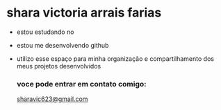 # shara victoria arrais farias

- estou estudando no 
- estou me desenvolvendo github
- utilizo  esse espaço para minha organização e compartilhamento dos meus projetos desenvolvidos

  ### voce pode entrar em contato comigo:

  sharavic623@gmail.com

